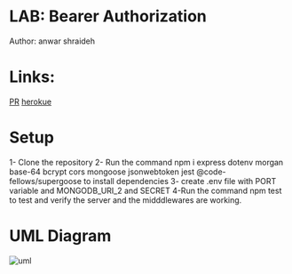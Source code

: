 # LAB: Bearer Authorization

Author: anwar shraideh

# Links:
[PR]()
[herokue]()


# Setup

1- Clone the repository 
2- Run the command npm i express dotenv morgan base-64 bcrypt cors mongoose jsonwebtoken jest @code-fellows/supergoose to install dependencies
3- create .env file with PORT variable and MONGODB_URI_2 and SECRET
4-Run the command npm test to test and verify the server and the midddlewares are working.

# UML Diagram

![uml](images/)
